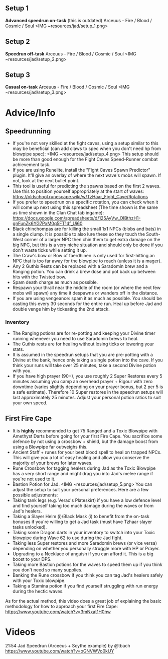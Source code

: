 ## Setup 1
**Advanced speedrun on-task**
(this is outdated)
Arceuus - Fire / Blood / Cosmic / Soul
<IMG ~resources/jad/setup_1.png>

## Setup 2
**Speedrun off-task**
Arceuus - Fire / Blood / Cosmic / Soul
<IMG ~resources/jad/setup_2.png>

## Setup 3
**Casual on-task**
Arceuus - Fire / Blood / Cosmic / Soul
<IMG ~resources/jad/setup_3.png>

# Advice/Info
## Speedrunning
- If you're not very skilled at the fight caves, using a setup similar to this may be beneficial (can add claws to spec when you don't need hp from blowpipe spec):
<IMG ~resources/jad/setup_4.png>
This setup should be more than good enough for the Fight Caves Speed-Runner combat achievement task.
- If you are using Runelite, install the "Fight Caves Spawn Predictor" plugin. It'll give an overlay of where the next wave's mobs will spawn. If not, look at the next bullet point.
- This tool is useful for predicting the spawns based on the first 2 waves. Use this to position yourself appropriately at the start of waves: <https://oldschool.runescape.wiki/w/TzHaar_Fight_Cave/Rotations>
- If you prefer to speedrun on a specific rotation, you can check when it will come up next using this spreadsheet (The time shown is the same as time shown in the Clan Chat tab ingame):
<https://docs.google.com/spreadsheets/d/125AyVw_OIBthzH1-gnFunZk6YG7PxM0q5FT1df_Ui60>
- Black chinchompas are for killing the small 1x1 NPCs (blobs and bats) in a single clump. It is possible to also lure these so they touch the South-West corner of a larger NPC then chin them to get extra damage on the big NPC, but this is a very niche situation and should only be done if you don't waste ticks while setting it up.
- The Craw's bow or Bow of faerdhinen is only used for first-hitting an NPC that is too far away for the blowpipe to reach (unless it is a mager). 
- Any 2 Guthix Rests can be replaced with a Saradomin brew and a Ranging potion. You can drink a brew dose and pot back up between hits with the Twisted bow.
- Spam death charge as much as possible.
- Respawn your thrall near the middle of the room (or where the next few mobs will spawn) any time it despawns or wanders off in the distance.
- If you are using vengeance: spam it as much as possible. You should be casting this every 30 seconds for the entire run. Heal up before Jad and double venge him by tickeating the 2nd attack.
### Inventory
- The Ranging potions are for re-potting and keeping your Divine timer running whenever you need to use Saradomin brews to heal.
- The Guthix rests are for healing without losing ticks or lowering your stats.
- It is assumed in the speedrun setups that you are pre-potting with a Divine at the bank, hence only taking a single potion into the cave. If you think your runs will take over 25 minutes, take a second Divine potion with you.
- If you have high prayer (90+), you use roughly 2 Super Restores every 5 minutes assuming you camp an overhead prayer + Rigour with zero downtime (varies slightly depending on your prayer bonus, but 2 per 5 is a safe estimate). Therefore 10 Super restores in the speedrun setups will last approximately 25 minutes. Adjust your personal potion ratios to suit your own speed.


## First Fire Cape
- It is **highly** recommended to get 75 Ranged and a Toxic Blowpipe with Amethyst Darts before going for your first Fire Cape. You sacrifice some defence by not using a crossbow + shield, but the damage boost from using a Blowpipe far outweighs this.
- Ancient Staff + runes for your best blood spell to heal on trapped NPCs. This will give you a lot of easy healing and allow you conserve the majority of your brews for later waves.
- Rune Crossbow for tagging healers during Jad as the Toxic Blowpipe has a very short range and might drag you into Jad's melee range if you're not used to it.
- Bastion Potion for Jad.
<IMG ~resources/jad/setup_5.png>
You can adjust the setup to suit your personal preferences. Here are a few possible adjustments:
- Taking tank legs (e.g. Verac's Plateskirt) if you have a low defence level and find yourself taking too much damage during the waves or from Jad's healers.
- Taking a Slayer Helm (i)/Black Mask (i) to benefit from the on-task bonuses if you're willing to get a Jad task (must have Tzhaar slayer tasks unlocked).
- Taking some Dragon darts in your inventory to switch into your Toxic blowpipe during Wave 62 to use during the Jad fight.
- Taking less Super restores and more Saradomin brews (or vice versa) depending on whether you personally struggle more with HP or Prayer.
- Upgrading to a Necklace of anguish if you can afford it. This is a big boost to your DPS.
- Taking more Bastion potions for the waves to speed them up if you think you don't need so many supplies.
- Banking the Rune crossbow if you think you can tag Jad's healers safely with your Toxic blowpipe.
- Taking a Stamina potion if you find yourself struggling with run energy during the hectic waves.

As for the actual method, this video does a great job of explaining the basic methodology for how to approach your first Fire Cape:
https://www.youtube.com/watch?v=3mNxat1H0hw

# Videos
21:54 Jad Speedrun (Arceeus + Scythe example) by @tbach 
https://www.youtube.com/watch?v=oGNVWVo0kUY 
